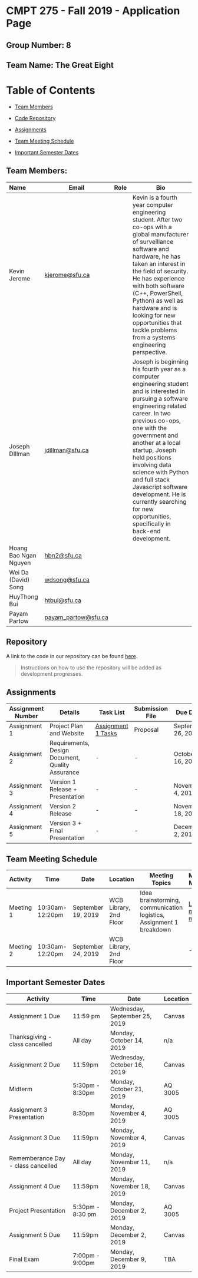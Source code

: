 # CMPT 275 - Fall 2019 - Application Page

## Group Number: 8

## Team Name: The Great Eight

# Table of Contents  

* [Team Members](https://kevbot.github.io/cmpt275_fa2019_team8/#team-members)

* [Code Repository](https://kevbot.github.io/cmpt275_fa2019_team8/#repository)

* [Assignments](https://kevbot.github.io/cmpt275_fa2019_team8/#assignments)

* [Team Meeting Schedule](https://kevbot.github.io/cmpt275_fa2019_team8/#team-meeting-schedule)

* [Important Semester Dates](https://kevbot.github.io/cmpt275_fa2019_team8/#important-semester-dates)


## Team Members:

|Name | Email | Role | Bio |
| :--- | --- | --- | --- |
| Kevin Jerome | kjerome@sfu.ca | | Kevin is a fourth year computer engineering student. After two co-ops with a global manufacturer of surveillance software and hardware, he has taken an interest in the field of security. He has experience with both software (C++, PowerShell, Python) as well as hardware and is looking for new opportunities that tackle problems from a systems engineering perspective. |
| Joseph DIllman |jdillman@sfu.ca | | Joseph is beginning his fourth year as a computer engineering student and is interested in pursuing a software engineering related career. In two previous co-ops, one with the government and another at a local startup, Joseph held positions involving data science with Python and full stack Javascript software development. He is currently searching for new opportunities, specifically in back-end development. |
| Hoang Bao Ngan Nguyen | hbn2@sfu.ca | | |
| Wei Da (David) Song | wdsong@sfu.ca | | |
| HuyThong Bui | htbui@sfu.ca | | |
| Payam Partow| payam_partow@sfu.ca | | |

## Repository

A link to the code in our repository can be found [here](https://github.com/Kevbot/cmpt275_fa2019_team8).

> Instructions on how to use the repository will be added as development progresses.



## Assignments

Assignment Number | Details | Task List | Submission File | Due Date |
------------ | ------------- | -------------  | -------------  | ------ |
Assignment 1 | Project Plan and Website | [Assignment 1 Tasks](https://kevbot.github.io/cmpt275_fa2019_team8/assignment1tasks)| Proposal | September 26, 2019 |
Assignment 2 | Requirements, Design Document, Quality Assurance | - | - | October 16, 2019 |
Assignment 3 | Version 1 Release + Presentation | - | - | November 4, 2019 |
Assignment 4 | Version 2 Release |  - | - | November 18, 2019 |
Assignment 5 | Version 3 + Final Presentation | - | - | December 2, 2019 |

## Team Meeting Schedule

Activity | Time | Date | Location | Meeting Topics | Meeting Minutes | Absentees |
------------ | ------------- |  ------------- |------------- | ------------- | -------------  | -------------  |
Meeting 1 | 10:30am-12:20pm | September 19, 2019 | WCB Library, 2nd Floor | Idea brainstorming, communication logistics, Assignment 1 breakdown | [Link to meeting minutes](https://drive.google.com/open?id=1yLuGmf8TSlW3ARCmibaVEn1uomV0mLQ9)| Payam Partow |
Meeting 2 | 10:30am-12:20pm | September 24, 2019 | WCB Library, 2nd Floor | | - | - |

## Important Semester Dates

Activity | Time | Date | Location
--- | --- | --- | --- |
Assignment 1 Due | 11:59 pm | Wednesday, September 25, 2019 | Canvas |
Thanksgiving - class cancelled | All day | Monday, October 14, 2019 | n/a |
Assignment 2 Due | 11:59pm | Wednesday, October 16, 2019 | Canvas |
Midterm | 5:30pm - 8:30pm | Monday, October 21, 2019 | AQ 3005 |
Assignment 3 Presentation | 8:30pm | Monday, November 4, 2019 | AQ 3005 |
Assignment 3 Due | 11:59pm | Monday, November 4, 2019 | Canvas |
Rememberance Day - class cancelled | All day | Monday, November 11, 2019 | n/a |
Assignment 4 Due | 11:59pm | Monday, November 18, 2019 | Canvas |
Project Presentation | 5:30pm - 8:30 pm | Monday, December 2, 2019 | AQ 3005 |
Assignment 5 Due | 11:59pm | Monday, December 2, 2019 | Canvas |
Final Exam | 7:00pm - 9:00pm | Monday, December 9, 2019 | TBA |



 
